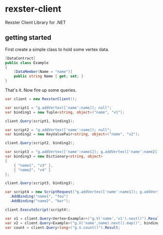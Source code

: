 rexster-client
==============

Rexster Client Library for .NET

## getting started

First create a simple class to hold some vertex data.

```C#
[DataContract]
public class Example
{
    [DataMember(Name = "name")]
    public string Name { get; set; }
}
```

That's it. Now fire up some queries.

```C#
var client = new RexsterClient();

var script1 = "g.addVertex(['name':name]); null";
var binding1 = new Tuple<string, object>("name", "v1");

client.Query(script1, binding1);

var script2 = "g.addVertex(['name':name]); null";
var binding2 = new KeyValuePair<string, object>("name", "v2");

client.Query(script2, binding2);

var script3 = "g.addVertex(['name':name1]); g.addVertex(['name':name2]); null";
var binding3 = new Dictionary<string, object>
{
    { "name1", "v3" },
    { "name2", "v4" }
};

client.Query(script3, binding3);

var script4 = new ScriptRequest("g.addVertex(['name':name1]); g.addVertex(['name':name2]); null")
  .AddBinding("name1", "foo")
  .AddBinding("name2", "bar");

client.ExecuteScript(script4);

var v1 = client.Query<Vertex<Example>>("g.V('name','v1').next()").Result;
var v2 = client.Query<Example>("g.V('name',name).next().map()", binding2).Result;
var count = client.Query<long>("g.V.count()").Result;
```
